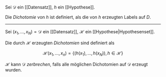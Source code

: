 Sei $\mathcal{D}$ ein [[Datensatz]], $h$ ein [[Hypothese]].

Die *Dichotomie* von $h$ ist definiert, als die von $h$ erzeugten Labels auf $D$.

---

Sei $(x_1, \dots, x_N) = \mathcal{D}$ ein [[Datensatz]], $\mathcal{H}$ ein [[Hypothese|Hypothesenset]].

Die durch $\mathcal{H}$ erzeugten *Dichotomien* sind definiert als

$$
	\mathcal{H}(x_1, \dots, x_n) = \{ (h(x_1), \dots, h(x_N)), h \in \mathcal{H} \}
$$

$\mathcal{H}$ kann $\mathcal{D}$ *zerbrechen*, falls alle möglichen Dichotomien auf $\mathcal{D}$ erzeugt wurden.